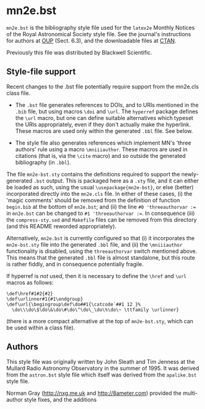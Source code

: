 
mn2e.bst
========

`mn2e.bst` is the bibliography style file used for the `latex2e` Monthly
Notices of the Royal Astronomical Society style file.  See the
journal's instructions for authors at [OUP][] (Sect. 6.3), and the downloadable
files at [CTAN][].

[OUP]: http://www.oxfordjournals.org/our_journals/mnras/for_authors/
[CTAN]: http://www.tex.ac.uk/CTAN/macros/latex/contrib/mnras/

Previously this file was distributed by Blackwell Scientific.


Style-file support
------------------

Recent changes to the .bst file potentially require support from the
mn2e.cls class file.

  * The `.bst` file generates references to DOIs, and to URIs mentioned
    in the `.bib` file, but using macros `\doi` and `\url`.  The
    `hyperref` package defines the `\url` macro, but one can define
    suitable alternatives which typeset the URIs appropriately, even
    if they don't actually make the hyperlink.  These macros are used
    only within the generated `.bbl` file.  See below.

  * The style file also generates references which implement MN's
    'three authors' rule using a macro `\mniiiauthor`.  These macros
    are used in citations (that is, via the `\cite` macro) and so
    outside the generated bibliography (in `.bbl`).

The file `mn2e-bst.sty` contains the definitions required to support
the newly-generated `.bst` output.  This is packaged here as a `.sty`
file, and it can either be loaded as such, using the usual
`\usepackage{mn2e-bst}`, or else (better) incorporated directly into
the `mn2e.cls` file.  In either of these cases, (i) the 'magic
comments' should be removed from the definition of function
`begin.bib` at the bottom of `mn2e.bst`; and (ii) the line `#0
'threeauthorvar :=` in `mn2e.bst` can be changed to `#1
'threeauthorvar :=`.  In consequence (iii) the `compress-sty.sed` and
`Makefile` files can be removed from this directory (and this README
reworded appropriately).

Alternatively, `mn2e.bst` is currently configured so that (i) it
incorporates the `mn2e-bst.sty` file into the generated `.bbl` file, and
(ii) the `\mniiiauthor` functionality is disabled, using the
`threeauthorvar` switch mentioned above.  This means that the
generated `.bbl` file is almost standalone, but this route is rather
fiddly, and in consequence potentially fragile.

If hyperref is _not_ used, then it is necessary to define the `\href`
and `\url` macros as follows:

    \def\href#1#2{#2}
    \def\urlinner#1{#1\endgroup}
    \def\url{\begingroup\def\do##1{\catcode`##1 12 }%
      \do\\\do\$\do\&\do\#\do\^\do\_\do\%\do\~ \ttfamily \urlinner}

(there is a more compact alternative at the top of `mn2e-bst.sty`,
which can be used within a class file).


Authors
-------

This style file was originally written by John Sleath and Tim Jenness
at the Mullard Radio Astronomy Observatory in the summer of 1995. It
was derived from the `astron.bst` style file which itself was derived
from the `apalike.bst` style file.

Norman Gray (<http://nxg.me.uk> and <http://8ameter.com>)
provided the multi-author style fixes, and the additions

